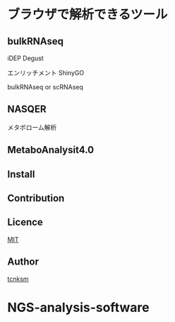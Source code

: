 ブラウザで解析できるツール
======================================


## bulkRNAseq
iDEP
Degust

エンリッチメント
ShinyGO

bulkRNAseq or scRNAseq
## NASQER

メタボローム解析

## MetaboAnalysit4.0

## Install

## Contribution

## Licence

[MIT](https://github.com/tcnksm/tool/blob/master/LICENCE)

## Author

[tcnksm](https://github.com/tcnksm)

# NGS-analysis-software

